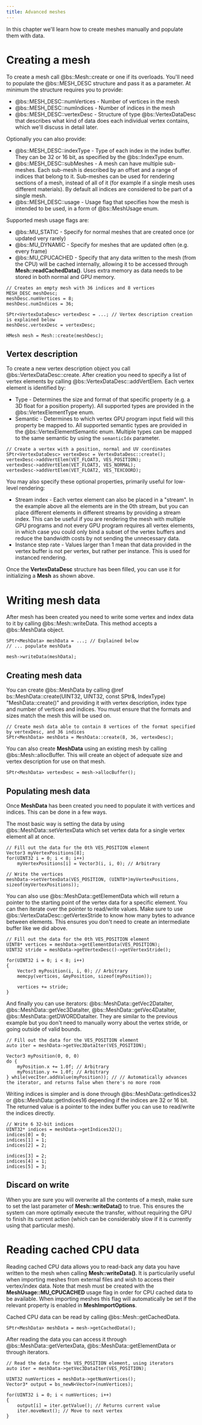 ```yaml
---
title: Advanced meshes
---
```


In this chapter we'll learn how to create meshes manually and populate them with data. 

# Creating a mesh
To create a mesh call @bs::Mesh::create or one if its overloads. You'll need to populate the @bs::MESH_DESC structure and pass it as a parameter. At minimum the structure requires you to provide:
 - @bs::MESH_DESC::numVertices - Number of vertices in the mesh
 - @bs::MESH_DESC::numIndices - Number of indices in the mesh
 - @bs::MESH_DESC::vertexDesc - Structure of type @bs::VertexDataDesc that describes what kind of data does each individual vertex contains, which we'll discuss in detail later.

Optionally you can also provide:
 - @bs::MESH_DESC::indexType - Type of each index in the index buffer. They can be 32 or 16 bit, as specified by the @bs::IndexType enum.
 - @bs::MESH_DESC::subMeshes - A mesh can have multiple sub-meshes. Each sub-mesh is described by an offset and a range of indices that belong to it. Sub-meshes can be used for rendering sections of a mesh, instead of all of it (for example if a single mesh uses different materials). By default all indices are considered to be part of a single mesh.
 - @bs::MESH_DESC::usage - Usage flag that specifies how the mesh is intended to be used, in a form of @bs::MeshUsage enum.
 
Supported mesh usage flags are:
 - @bs::MU_STATIC - Specify for normal meshes that are created once (or updated very rarely)
 - @bs::MU_DYNAMIC - Specify for meshes that are updated often (e.g. every frame)
 - @bs::MU_CPUCACHED - Specify that any data written to the mesh (from the CPU) will be cached internally, allowing it to be accessed through **Mesh::readCachedData()**. Uses extra memory as data needs to be stored in both normal and GPU memory.
 
~~~~~~~~~~~~~{.cpp}
// Creates an empty mesh with 36 indices and 8 vertices
MESH_DESC meshDesc;
meshDesc.numVertices = 8;
meshDesc.numIndices = 36;

SPtr<VertexDataDesc> vertexDesc = ...; // Vertex description creation is explained below
meshDesc.vertexDesc = vertexDesc;

HMesh mesh = Mesh::create(meshDesc);
~~~~~~~~~~~~~

## Vertex description
To create a new vertex description object you call @bs::VertexDataDesc::create. After creation you need to specify a list of vertex elements by calling @bs::VertexDataDesc::addVertElem. Each vertex element is identified by:
 - Type - Determines the size and format of that specific property (e.g. a 3D float for a position property). All supported types are provided in the @bs::VertexElementType enum.
 - Semantic - Determines to which vertex GPU program input field will this property be mapped to. All supported semantic types are provided in the @bs::VertexElementSemantic enum. Multiple types can be mapped to the same semantic by using the `semanticIdx` parameter.

~~~~~~~~~~~~~{.cpp}
// Create a vertex with a position, normal and UV coordinates
SPtr<VertexDataDesc> vertexDesc = VertexDataDesc::create();
vertexDesc->addVertElem(VET_FLOAT3, VES_POSITION);
vertexDesc->addVertElem(VET_FLOAT3, VES_NORMAL);
vertexDesc->addVertElem(VET_FLOAT2, VES_TEXCOORD);
~~~~~~~~~~~~~ 

You may also specify these optional properties, primarily useful for low-level rendering:
 - Stream index - Each vertex element can also be placed in a "stream". In the example above all the elements are in the 0th stream, but you can place different elements in different streams by providing a stream index. This can be useful if you are rendering the mesh with multiple GPU programs and not every GPU program requires all vertex elements, in which case you could only bind a subset of the vertex buffers and reduce the bandwidth costs by not sending the unnecessary data.
 - Instance step rate - Values larger than 1 mean that data provided in the vertex buffer is not per vertex, but rather per instance. This is used for instanced rendering.

Once the **VertexDataDesc** structure has been filled, you can use it for initializing a **Mesh** as shown above.

# Writing mesh data
After mesh has been created you need to write some vertex and index data to it by calling @bs::Mesh::writeData. This method accepts a @bs::MeshData object.

~~~~~~~~~~~~~{.cpp}
SPtr<MeshData> meshData = ...; // Explained below
// ... populate meshData

mesh->writeData(meshData);
~~~~~~~~~~~~~ 

## Creating mesh data
You can create @bs::MeshData by calling @ref bs::MeshData::create(UINT32, UINT32, const SPtr<VertexDataDesc>&, IndexType) "MeshData::create()" and providing it with vertex description, index type and number of vertices and indices. You must ensure that the formats and sizes match the mesh this will be used on.

~~~~~~~~~~~~~{.cpp}
// Create mesh data able to contain 8 vertices of the format specified by vertexDesc, and 36 indices
SPtr<MeshData> meshData = MeshData::create(8, 36, vertexDesc);
~~~~~~~~~~~~~ 

You can also create **MeshData** using an existing mesh by calling @bs::Mesh::allocBuffer. This will create an object of adequate size and vertex description for use on that mesh.

~~~~~~~~~~~~~{.cpp}
SPtr<MeshData> vertexDesc = mesh->allocBuffer();
~~~~~~~~~~~~~ 

## Populating mesh data
Once **MeshData** has been created you need to populate it with vertices and indices. This can be done in a few ways.

The most basic way is setting the data by using @bs::MeshData::setVertexData which set vertex data for a single vertex element all at once.

~~~~~~~~~~~~~{.cpp}
// Fill out the data for the 0th VES_POSITION element
Vector3 myVertexPositions[8];
for(UINT32 i = 0; i < 8; i++)
	myVertexPositions[i] = Vector3(i, i, 0); // Arbitrary

// Write the vertices
meshData->setVertexData(VES_POSITION, (UINT8*)myVertexPositions, sizeof(myVertexPositions));
~~~~~~~~~~~~~

You can also use @bs::MeshData::getElementData which will return a pointer to the starting point of the vertex data for a specific element. You can then iterate over the pointer to read/write values. Make sure to use @bs::VertexDataDesc::getVertexStride to know how many bytes to advance between elements. This ensures you don't need to create an intermediate buffer like we did above.

~~~~~~~~~~~~~{.cpp}
// Fill out the data for the 0th VES_POSITION element
UINT8* vertices = meshData->getElementData(VES_POSITION);
UINT32 stride = meshData->getVertexDesc()->getVertexStride();

for(UINT32 i = 0; i < 8; i++)
{
	Vector3 myPosition(i, i, 0); // Arbitrary
	memcpy(vertices, &myPosition, sizeof(myPosition));
	
	vertices += stride;
}
~~~~~~~~~~~~~

And finally you can use iterators: @bs::MeshData::getVec2DataIter, @bs::MeshData::getVec3DataIter, @bs::MeshData::getVec4DataIter, @bs::MeshData::getDWORDDataIter. They are similar to the previous example but you don't need to manually worry about the vertex stride, or going outside of valid bounds.

~~~~~~~~~~~~~{.cpp}
// Fill out the data for the VES_POSITION element
auto iter = meshData->getVec3DataIter(VES_POSITION);

Vector3 myPosition(0, 0, 0)
do {
	myPosition.x += 1.0f; // Arbitrary
	myPosition.y += 1.0f; // Arbitrary
} while(vecIter.addValue(myPosition)); // // Automatically advances the iterator, and returns false when there's no more room
~~~~~~~~~~~~~

Writing indices is simpler and is done through @bs::MeshData::getIndices32 or @bs::MeshData::getIndices16 depending if the indices are 32 or 16 bit. The returned value is a pointer to the index buffer you can use to read/write the indices directly.

~~~~~~~~~~~~~{.cpp}
// Write 6 32-bit indices
UINT32* indices = meshData->getIndices32();
indices[0] = 0;
indices[1] = 1;
indices[2] = 2;

indices[3] = 2;
indices[4] = 1;
indices[5] = 3;
~~~~~~~~~~~~~

## Discard on write
When you are sure you will overwrite all the contents of a mesh, make sure to set the last parameter of **Mesh::writeData()** to true. This ensures the system can more optimally execute the transfer, without requiring the GPU to finish its current action (which can be considerably slow if it is currently using that particular mesh).
 
# Reading cached CPU data
Reading cached CPU data allows you to read-back any data you have written to the mesh when calling **Mesh::writeData()**. It is particularily useful when importing meshes from external files and wish to access their vertex/index data. Note that mesh must be created with the **MeshUsage::MU_CPUCACHED** usage flag in order for CPU cached data to be available. When importing meshes this flag will automatically be set if the relevant property is enabled in **MeshImportOptions**.

Cached CPU data can be read by calling @bs::Mesh::getCachedData.

~~~~~~~~~~~~~{.cpp}
SPtr<MeshData> meshData = mesh->getCachedData();
~~~~~~~~~~~~~

After reading the data you can access it through @bs::MeshData::getVertexData, @bs::MeshData::getElementData or through iterators.

~~~~~~~~~~~~~{.cpp}
// Read the data for the VES_POSITION element, using iterators
auto iter = meshData->getVec3DataIter(VES_POSITION);

UINT32 numVertices = meshData->getNumVertices();
Vector3* output = bs_newN<Vector>(numVertices);

for(UINT32 i = 0; i < numVertices; i++)
{
	output[i] = iter.getValue(); // Returns current value
	iter.moveNext(); // Move to next vertex
}
~~~~~~~~~~~~~